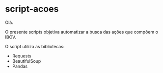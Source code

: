 # script-acoes

<!-- wp:paragraph -->
<p>Olá.</p>
<!-- /wp:paragraph -->

<!-- wp:paragraph -->
<p>O presente scripts objetiva automatizar a busca das ações que compõem o IBOV.</p>
<!-- /wp:paragraph -->

<!-- wp:paragraph -->
<p>O script utiliza as bibliotecas: </p>
<!-- /wp:paragraph -->

<!-- wp:list -->
<ul><li>Requests</li><li>BeautifulSoup</li><li>Pandas<br></li></ul>
<!-- /wp:list -->
